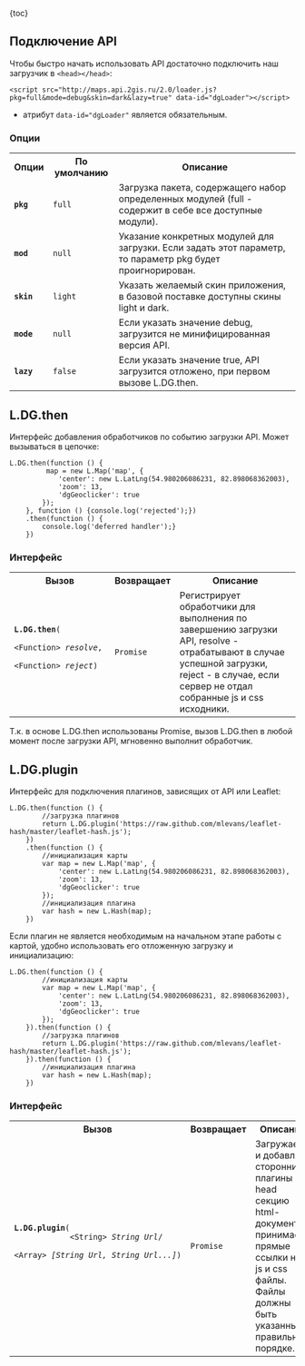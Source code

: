 {toc}

## Подключение API

Чтобы быстро начать использовать API достаточно подключить наш загрузчик в `<head></head>`:

`<script src="http://maps.api.2gis.ru/2.0/loader.js?pkg=full&mode=debug&skin=dark&lazy=true" data-id="dgLoader"></script>`

* атрибут `data-id="dgLoader"` является обязательным.

### Опции

<table>
    <tr>
        <th>Опции</th>
        <th>По умолчанию</th>
        <th>Описание</th>
    </tr>
    <tr>
        <td><code><b>pkg</b></code></td>
        <td><code>full</code></td>
        <td>Загрузка пакета, содержащего набор определенных модулей (full - содержит в себе все доступные модули).</td>
    </tr>
    <tr>
        <td><code><b>mod</b></code></td>
        <td><code>null</code></td>
        <td>Указание конкретных модулей для загрузки. Если задать этот параметр, то параметр pkg будет проигнорирован.</td>
    </tr>
    <tr>
        <td><code><b>skin</b></code></td>
        <td><code>light</code></td>
        <td>Указать желаемый скин приложения, в базовой поставке доступны cкины light и dark.</td>
    </tr>
    <tr>
        <td><code><b>mode</b></code></td>
        <td><code>null</code></td>
        <td>Если указать значение debug, загрузится не минифицированная версия API.</td>
    </tr>
    <tr>
        <td><code><b>lazy</b></code></td>
        <td><code>false</code></td>
        <td>Если указать значение true, API загрузится отложено, при первом вызове L.DG.then.</td>
    </tr>
</table>

## L.DG.then

Интерфейс добавления обработчиков по событию загрузки API. Может вызываться в цепочке:

    L.DG.then(function () {
             map = new L.Map('map', {
                'center': new L.LatLng(54.980206086231, 82.898068362003),
                'zoom': 13,
                'dgGeoclicker': true
            });
        }, function () {console.log('rejected');})
        .then(function () {
            console.log('deferred handler');}
        })


### Интерфейс

<table>
    <tr>
        <th>Вызов</th>
        <th>Возвращает</th>
        <th>Описание</th>
    </tr>
    <tr>
        <td><code><b>L.DG.then</b>(
            <nobr>&lt;Function&gt; <i>resolve</i>,</nobr>
            <nobr>&lt;Function&gt; <i>reject</i></nobr>)
        </code></td>
        <td><code>Promise</code></td>
        <td>Регистрирует обработчики для выполнения по завершению загрузки API, resolve - отрабатывают в случае успешной загрузки, reject - в случае, если сервер не отдал собранные js и css исходники.</td>
    </tr>
</table>

Т.к. в основе L.DG.then использованы Promise, вызов L.DG.then в любой момент после загрузки API, мгновенно выполнит обработчик.

## L.DG.plugin

Интерфейс для подключения плагинов, зависящих от API или Leaflet:

    L.DG.then(function () {
            //загрузка плагинов
            return L.DG.plugin('https://raw.github.com/mlevans/leaflet-hash/master/leaflet-hash.js');
        })
        .then(function () {
            //инициализация карты
            var map = new L.Map('map', {
                'center': new L.LatLng(54.980206086231, 82.898068362003),
                'zoom': 13,
                'dgGeoclicker': true
            });
            //инициализация плагина
            var hash = new L.Hash(map);
        })

Если плагин не является необходимым на начальном этапе работы с картой, удобно использовать его отложенную загрузку и инициализацию:

    L.DG.then(function () {
            //инициализация карты
            var map = new L.Map('map', {
                'center': new L.LatLng(54.980206086231, 82.898068362003),
                'zoom': 13,
                'dgGeoclicker': true
            });
        }).then(function () {
            //загрузка плагинов
            return L.DG.plugin('https://raw.github.com/mlevans/leaflet-hash/master/leaflet-hash.js');
        }).then(function () {
            //инициализация плагина
            var hash = new L.Hash(map);
        })

### Интерфейс

<table>
    <tr>
        <th>Вызов</th>
        <th>Возвращает</th>
        <th>Описание</th>
    </tr>
    <tr>
        <td><code><b>L.DG.plugin</b>(
            <nobr>&lt;String&gt; <i>String Url</i>/</nobr>
            <nobr>&lt;Array&gt; <i>[String Url, String Url...]</i></nobr>)
        </code></td>
        <td><code>Promise</code></td>
        <td>Загружает и добавляет сторонние плагины в head секцию html-документа, принимает прямые ссылки на js и css файлы. Файлы должны быть указанны в правильном порядке.</td>
    </tr>
</table>